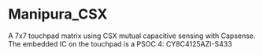 # Manipura_CSX
 A 7x7 touchpad matrix using CSX mutual capacitive sensing with Capsense. The embedded IC on the touchpad is a PSOC 4: CY8C4125AZI-S433 
